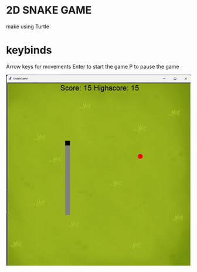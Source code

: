 # 2D SNAKE GAME
make using Turtle 

# keybinds
Arrow keys for movements
Enter to start the game
P to pause the game

![preview img](/img.png)
